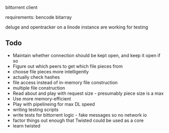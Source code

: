 bittorrent client

requirements:
bencode
bitarray

deluge and opentracker on a linode instance are working for testing

Todo
----

* Maintain whether connection should be kept open, and keep it open if so
* Figure out which peers to get which file pieces from 
* choose file pieces more intelligently
* actually check hashes
* file access instead of in-memory file construction
* multiple file construction
* Read about and play with request size - presumably piece size is a max
* Use more memory-efficient
* Play with pipelineing for max DL speed
* writing testing scripts
* write tests for bittorrent logic - fake messages so no network io
* factor things out enough that Twisted could be used as a core
* learn twisted
